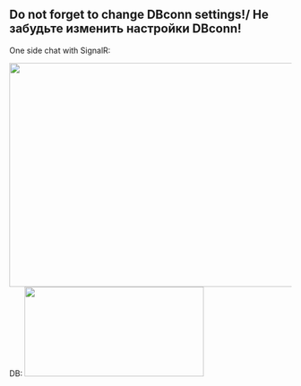 Do not forget to change DBconn settings!/ Не забудьте изменить настройки DBconn!
--------
One side chat with SignalR:

  <img src="https://cdn.discordapp.com/attachments/773407242670178316/776898454294626364/2020-11-14_01-27-51.gif" width="720" height="400">
DB:

  <img src="https://cdn.discordapp.com/attachments/773407242670178316/776899127581474826/unknown.png" width="320" height="160">

